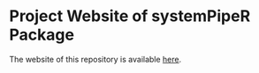 # Project Website of systemPipeR Package

The website of this repository is available [here](http://girke.bioinformatics.ucr.edu/systemPipeR/).

